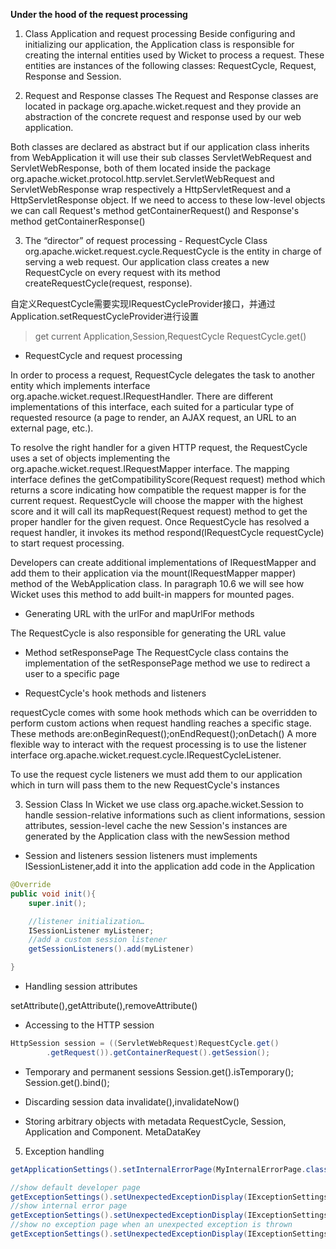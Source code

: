 **Under the hood of the request processing**
1. Class Application and request processing
Beside configuring and initializing our application, the Application class is responsible for creating the internal entities used by Wicket to process a request. These entities are instances of the following classes: RequestCycle, Request, Response and Session.

2. Request and Response classes
The Request and Response classes are located in package org.apache.wicket.request and they provide an abstraction of the concrete request and response used by our web application.

Both classes are declared as abstract but if our application class inherits from WebApplication it will use their sub classes ServletWebRequest and ServletWebResponse, both of them located inside the package org.apache.wicket.protocol.http.servlet.ServletWebRequest and ServletWebResponse wrap respectively a HttpServletRequest and a HttpServletResponse object. If we need to access to these low-level objects we can call Request's method getContainerRequest() and Response's method getContainerResponse()

3. The “director” of request processing - RequestCycle
Class org.apache.wicket.request.cycle.RequestCycle is the entity in charge of serving a web request. Our application class creates a new RequestCycle on every request with its method createRequestCycle(request, response).

自定义RequestCycle需要实现IRequestCycleProvider接口，并通过Application.setRequestCycleProvider进行设置

>get current Application,Session,RequestCycle 
RequestCycle.get()

- RequestCycle and request processing

In order to process a request, RequestCycle delegates the task to another entity which implements interface org.apache.wicket.request.IRequestHandler. There are different implementations of this interface, each suited for a particular type of requested resource (a page to render, an AJAX request, an URL to an external page, etc.).

To resolve the right handler for a given HTTP request, the RequestCycle uses a set of objects implementing the org.apache.wicket.request.IRequestMapper interface. The mapping interface defines the getCompatibilityScore(Request request) method which returns a score indicating how compatible the request mapper is for the current request. RequestCycle will choose the mapper with the highest score and it will call its mapRequest(Request request) method to get the proper handler for the given request. Once RequestCycle has resolved a request handler, it invokes its method respond(IRequestCycle requestCycle) to start request processing.

Developers can create additional implementations of IRequestMapper and add them to their application via the mount(IRequestMapper mapper) method of the WebApplication class. In paragraph 10.6 we will see how Wicket uses this method to add built-in mappers for mounted pages.

- Generating URL with the urlFor and mapUrlFor methods

The RequestCycle is also responsible for generating the URL value 

- Method setResponsePage
The RequestCycle class contains the implementation of the setResponsePage method we use to redirect a user to a specific page

- RequestCycle's hook methods and listeners

requestCycle comes with some hook methods which can be overridden to perform custom actions when request handling reaches a specific stage. These methods are:onBeginRequest();onEndRequest();onDetach()
A more flexible way to interact with the request processing is to use the listener interface org.apache.wicket.request.cycle.IRequestCycleListener.

To use the request cycle listeners we must add them to our application which in turn will pass them to the new RequestCycle's instances 


3. Session Class
In Wicket we use class org.apache.wicket.Session to handle session-relative informations such as client informations, session attributes, session-level cache
the new Session's instances are generated by the Application class with the newSession method

- Session and listeners
session listeners must implements ISessionListener,add it into the application 
add code in the Application
```java
@Override
public void init(){
	super.init();

	//listener initialization…
	ISessionListener myListener;
	//add a custom session listener
	getSessionListeners().add(myListener)

}
```

- Handling session attributes

setAttribute(),getAttribute(),removeAttribute()

- Accessing to the HTTP session
```java
HttpSession session = ((ServletWebRequest)RequestCycle.get()
		.getRequest()).getContainerRequest().getSession();
```

- Temporary and permanent sessions
Session.get().isTemporary();
Session.get().bind();

- Discarding session data
invalidate(),invalidateNow()

- Storing arbitrary objects with metadata
RequestCycle, Session, Application and Component.
MetaDataKey



5. Exception handling
```java
getApplicationSettings().setInternalErrorPage(MyInternalErrorPage.class);
```
```java
//show default developer page
getExceptionSettings().setUnexpectedExceptionDisplay(IExceptionSettings.SHOW_EXCEPTION_PAGE);
//show internal error page
getExceptionSettings().setUnexpectedExceptionDisplay(IExceptionSettings.SHOW_INTERNAL_ERROR_PAGE);
//show no exception page when an unexpected exception is thrown
getExceptionSettings().setUnexpectedExceptionDisplay(IExceptionSettings.SHOW_NO_EXCEPTION_PAGE);
```

